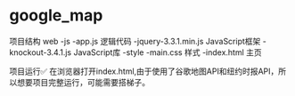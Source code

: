 # google_map
项目结构
 web
  -js
   -app.js 逻辑代码
   -jquery-3.3.1.min.js JavaScript框架
   -knockout-3.4.1.js  JavaScript库
  -style
   -main.css  样式
  -index.html 主页
  
 项目运行✅
 在浏览器打开index.html,由于使用了谷歌地图API和纽约时报API，所以想要项目完整运行，可能需要搭梯子。
  